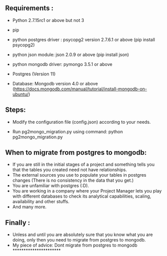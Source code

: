 Requirements :
--------------

* Python 2.7.15rc1 or above but not 3

* pip

* python postgres driver : psycopg2 version 2.7.6.1 or above   (pip install psycopg2)

* python json module: json 2.0.9 or above (pip install json)

* python mongodb driver: pymongo 3.5.1 or above 

* Postgres (Version 11)

* Database: Mongodb version 4.0 or above (https://docs.mongodb.com/manual/tutorial/install-mongodb-on-ubuntu/)


Steps:
------

* Modify the configuration file (config.json) according to your needs.

* Run pg2mongo_migration.py using command: python pg2mongo_migration.py


When to migrate from postgres to mongodb:
----------------------------------------

* If you are still in the initial stages of a project and something tells you that the tables you created need not have relationships.
* The external sources you use to populate your tables in postgres changes (There is no consistency in the data that you get.)
* You are unfamiliar with postgres (:D).
* You are working in a company where your Project Manager lets you play with different databases to check its analytical capabilities, scaling, availability and other stuffs.
* And many more.

Finally :
---------

* Unless and until you are absolutely sure that you know what you are doing, only then you need to migrate from postgres to mongodb.
* My piece of advice: Dont migrate from postgres to mongodb **********************
